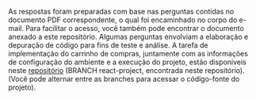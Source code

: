 
As respostas foram preparadas com base nas perguntas contidas no documento PDF correspondente, o qual foi encaminhado no corpo do e-mail. Para facilitar o acesso, você também pode encontrar o documento anexado a este repositório.
Algumas perguntas envolviam a elaboração e depuração de código para fins de teste e análise.
A tarefa de implementação do carrinho de compras, juntamente com as informações de configuração do ambiente e a execução do projeto, estão disponíveis neste [repositório](https://github.com/ijefin/software-house-test/tree/react-project) (BRANCH react-project, encontrada neste repositório).
(Você pode alternar entre as branches para acessar o código-fonte do projeto).